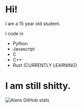 # Hi!

I am a 15 year old student.

I code in
- Python
- Javascript
- C
- C++
- Rust (CURRENTLY LEARNING)

# I am still shitty.
![Alans GitHub stats](https://github-readme-stats.vercel.app/api?username=samrafif&show_icons=true&theme=gruvbox)
